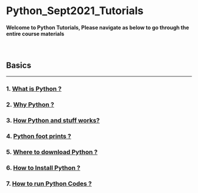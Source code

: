 # Python_Sept2021_Tutorials

#### Welcome to Python Tutorials, Please navigate as below to go through the entire course materials

&nbsp;

## Basics

---

### 1. [What is Python ?](/Basics/Introduction/1_what_is.md)

### 2. [Why Python ?](/Basics/Introduction/2_why_is.md)

### 3. [How Python and stuff works?](/Basics/Introduction/3_how_is.md)

### 4. [Python foot prints ?](/Basics/Introduction/4_footprints.md)

### 5. [Where to download Python ?](/Basics/Introduction/5_where_to.md)

### 6. [How to Install Python ?](/Basics/Introduction/6_install.md)


### 7. [How to run Python Codes ?](/Basics/Introduction/7_how_to_run.md)